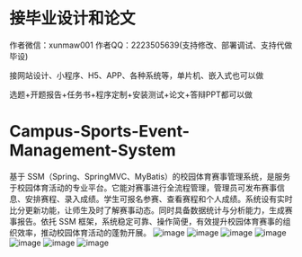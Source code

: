 # 接毕业设计和论文
作者微信：xunmaw001  作者QQ：2223505639(支持修改、部署调试、支持代做毕设)

接网站设计、小程序、H5、APP、各种系统等，单片机、嵌入式也可以做

选题+开题报告+任务书+程序定制+安装测试+论文+答辩PPT都可以做
# Campus-Sports-Event-Management-System
基于 SSM（Spring、SpringMVC、MyBatis）的校园体育赛事管理系统，是服务于校园体育活动的专业平台。它能对赛事进行全流程管理，管理员可发布赛事信息、安排赛程、录入成绩。学生可报名参赛、查看赛程和个人成绩。系统设有实时比分更新功能，让师生及时了解赛事动态。同时具备数据统计与分析能力，生成赛事报告。依托 SSM 框架，系统稳定可靠、操作简便，有效提升校园体育赛事的组织效率，推动校园体育活动的蓬勃开展。 
![image](https://github.com/user-attachments/assets/ca93ffad-18f1-4ea8-95f4-a0ab39ef4f46)
![image](https://github.com/user-attachments/assets/338bab43-bfcf-452b-a042-6f376f39891d)
![image](https://github.com/user-attachments/assets/db6dc414-e454-4282-87c1-b0a5b31044cc)
![image](https://github.com/user-attachments/assets/5401c486-ec8a-45c5-8969-9a8923129f06)
![image](https://github.com/user-attachments/assets/e30e3322-84d2-4d6c-a644-96d20e41dde8)
![image](https://github.com/user-attachments/assets/3f1cc445-ccb8-4303-9c41-3e1623b90297)
![image](https://github.com/user-attachments/assets/0739ee91-d0c5-4048-a99b-3b14ec4fd470)
